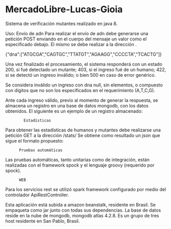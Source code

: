 # MercadoLibre-Lucas-Gioia

Sistema de verificación mutantes realizado en java 8.

Uso:
            Envío de adn
Para realizar el envío de adn debe generarse una petición POST enviando en el cuerpo del mensaje un valor como el especificado debajo. El mismo se debe realizar a la dirección <completar>.
  
  {"dna":["ATGCGA","CAGTGC","TTATGT","AGAAGG","CCCCTA","TCACTG"]}
  
Una vez finalizado el procesamiento, el sistema responderá con un estado 200, si fué detectado un mutante; 403, si el ingreso fué de un humano; 422, si se detectó un ingreso inválido; o bien 500 en caso de error genérico.

Se considera inválido un ingreso con dna null, sin elementos, o compuesto con dígitos que no son los especificados en el requerimiento (A,T,C,G).

Ante cada ingreso válido, previo al momento de generar la respuesta, se almacena un registro en una base de datos mongodb, con los datos obtenidos. El siguiente es un ejemplo de un registro almacenado:
<completar>
  
            Estadísticas
Para obtener las estadísticas de humanos y mutantes debe realizarse una petición GET a la dirección <completar>/stats/
Se obtiene como resultado un json que sigue el formato propuesto:
  <completar con rta.>
  
          Pruebas automáticas
 Las pruebas automáticas, tanto unitarias como de integración, están realizadas con el framework spock y el lenguaje groovy (requerido por spock).
 
 
  
          WEB
  Para los servicios rest se utilizó spark framework configurado por medio del controlador ApiRestController.
  
 Esta aplicación está subida a amazon beanstalk, residente en Brasil. Se empaqueta como jar junto con todas sus dependencias.
 La base de datos reside en la nube de mongodb, mongodb atlas 4.2.8. Es un grupo de tres host residente en San Pablo, Brasil.
